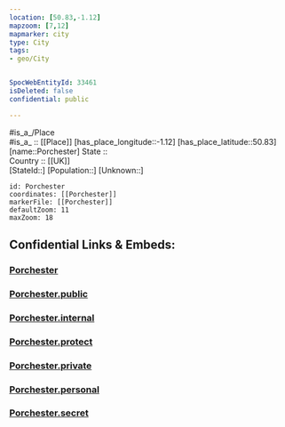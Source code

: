 ```yaml
---
location: [50.83,-1.12] 
mapzoom: [7,12] 
mapmarker: city 
type: City
tags:
- geo/City


SpocWebEntityId: 33461
isDeleted: false
confidential: public

---
```

#is_a_/Place  
#is_a_ :: [[Place]] 
[has_place_longitude::-1.12] 
[has_place_latitude::50.83] 
[name::Porchester] 
State ::  
Country :: [[UK]]  
[StateId::] 
[Population::] 
[Unknown::] 


```leaflet
id: Porchester
coordinates: [[Porchester]] 
markerFile: [[Porchester]] 
defaultZoom: 11 
maxZoom: 18
```


## Confidential Links & Embeds: 

### [Porchester](/_Standards/Earth/Continent/Europe/Europe~North/UK/England/Regions~England/South_East_England/Hampshire,County/Porchester.md) 

### [Porchester.public](/_public/Earth/Continent/Europe/Europe~North/UK/England/Regions~England/South_East_England/Hampshire,County/Porchester.public.md) 

### [Porchester.internal](/_internal/Earth/Continent/Europe/Europe~North/UK/England/Regions~England/South_East_England/Hampshire,County/Porchester.internal.md) 

### [Porchester.protect](/_protect/Earth/Continent/Europe/Europe~North/UK/England/Regions~England/South_East_England/Hampshire,County/Porchester.protect.md) 

### [Porchester.private](/_private/Earth/Continent/Europe/Europe~North/UK/England/Regions~England/South_East_England/Hampshire,County/Porchester.private.md) 

### [Porchester.personal](/_personal/Earth/Continent/Europe/Europe~North/UK/England/Regions~England/South_East_England/Hampshire,County/Porchester.personal.md) 

### [Porchester.secret](/_secret/Earth/Continent/Europe/Europe~North/UK/England/Regions~England/South_East_England/Hampshire,County/Porchester.secret.md)

